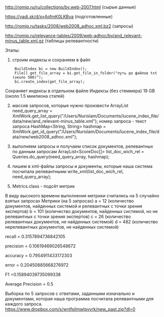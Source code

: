http://romip.ru/ru/collections/by.web-2007.html (сырые данные)

https://yadi.sk/d/sy4qfmK0LKBva (подготовленные)

http://romip.ru/tasks/2008/web2008_adhoc.xml.bz2 (запросы)

http://romip.ru/relevance-tables/2009/web-adhoc/by/and_relevant-minus_table.xml.gz (таблицы релевантности)

Этапы: 

1) строим индексы и сохраняем в файл

        BuildIndex bi = new BuildIndex();
        File[] get_file_array = bi.get_file_in_folder("путь до файлов txt (около 500)");
        bi.create_index(get_file_array);
Сохраняет индексы в отдельном файле
Индексы (без стеммера)
19 GB (около 1.5 миилиона статей)

2)  массив запросов, которые нужно произвести
        ArrayList<String> need_query_array = XmlWork.get_list_query("/Users/Nurislam/Documents/lucene_index_file/data/new/and_relevant-minus_table.xml");
        номер запроса - текст запроса
        HashMap<String, String> hashmap = XmlWork.get_id_query("/Users/Nurislam/Documents/lucene_index_file/data/new/web2008_adhoc.xml");
  
3) выполняем запросы и получаем список документов, релевантных по данным запросам
        ArrayList<ScoreDoc[]> list_doc_wich_rel = Queries.do_query(need_query_array, hashmap);

4) пишем в xml-файлы запросы и документы, которые наша система посчитала релевантными 
        write_xml(list_doc_wich_rel, need_query_array);
  
5) Metrics.class - подсёт метрик

В виду высокого времени выполнения метрики считались на 5 случайно взятых запросах
Метрики (на 5 запросах)
a = 12 (количество документов, найденных системой и релевантных с точки зрения экспертов)
b = 101 (количество документов, найденных системой, но не релевантных с точки зрения экспертов)
c = 26 (количество релевантных документов, не найденных системой)
d = 482 (количество нерелевантных документов, не найденных системой)
 
recall = 0.3157894736842105
 
precision = 0.10619469026548672
 
accuracy = 0.7954911433172303
 
error = 0.20450885668276972
 
F1 =0.15894039735099338
 
Average Precision = 0.5

Выборка по 5 запросов с ответами, заданными изначально и документами, которая наша программа посчитала релевантными для каждого запроса.
https://www.dropbox.com/s/wnlfsilmwlpvvrk/new_past.zip?dl=0

 

 
